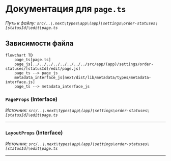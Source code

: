 # Документация для `page.ts`

*Путь к файлу: `src/..\.next\types\app\(app)\settings\order-statuses\[statusId]\edit\page.ts`*

## Зависимости файла

```mermaid
flowchart TD
    page_ts[page.ts]
    page_js[../../../../../../../../src/app/(app)/settings/order-statuses/[statusId]/edit/page.js]
    page_ts --> page_js
    metadata_interface_js[next/dist/lib/metadata/types/metadata-interface.js]
    page_ts --> metadata_interface_js
```

### `PageProps` (Interface)

*Источник: `src/..\.next\types\app\(app)\settings\order-statuses\[statusId]\edit\page.ts`*

---
### `LayoutProps` (Interface)

*Источник: `src/..\.next\types\app\(app)\settings\order-statuses\[statusId]\edit\page.ts`*

---
